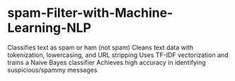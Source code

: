 # spam-Filter-with-Machine-Learning-NLP
Classifies text as spam or ham (not spam)  Cleans text data with tokenization, lowercasing, and URL stripping  Uses TF-IDF vectorization and trains a Naive Bayes classifier  Achieves high accuracy in identifying suspicious/spammy messages
